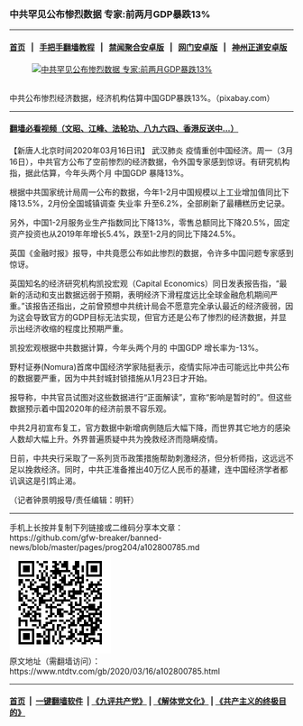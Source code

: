 ### 中共罕见公布惨烈数据 专家:前两月GDP暴跌13%
------------------------

#### [首页](https://github.com/gfw-breaker/banned-news/blob/master/README.md) &nbsp;&nbsp;|&nbsp;&nbsp; [手把手翻墙教程](https://github.com/gfw-breaker/guides/wiki) &nbsp;&nbsp;|&nbsp;&nbsp; [禁闻聚合安卓版](https://github.com/gfw-breaker/bn-android) &nbsp;&nbsp;|&nbsp;&nbsp; [网门安卓版](https://github.com/oGate2/oGate) &nbsp;&nbsp;|&nbsp;&nbsp; [神州正道安卓版](https://github.com/SzzdOgate/update) 



<div><div class="featured_image">
 <a href="https://i.ntdtv.com/assets/uploads/2020/03/graph-3078546_1920-1.jpg" target="_blank">
  <figure>
   <img alt="中共罕见公布惨烈数据 专家:前两月GDP暴跌13%" src="https://i.ntdtv.com/assets/uploads/2020/03/graph-3078546_1920-1-800x450.jpg"/>
  </figure><br/>
 </a>
 <span class="caption">
  中共公布惨烈经济数据，经济机构估算中国GDP暴跌13%。（pixabay.com）
 </span>
</div>
</div><hr/>

#### [翻墙必看视频（文昭、江峰、法轮功、八九六四、香港反送中...）](https://github.com/gfw-breaker/banned-news/blob/master/pages/link3.md)

<div><div class="post_content" itemprop="articleBody">
 <p>
  【新唐人北京时间2020年03月16日讯】
  <ok href="https://www.ntdtv.com/gb/武汉肺炎.htm">
   武汉肺炎
  </ok>
  疫情重创中国经济。周一（3月16日），中共官方公布了空前惨烈的经济数据，令外国专家感到惊讶。有研究机构指，据此估算，今年头两个月
  <ok href="https://www.ntdtv.com/gb/中国gdp.htm">
   中国GDP
  </ok>
  暴降13%。
 </p>
 <p>
  根据中共国家统计局周一公布的数据，今年1-2月中国规模以上工业增加值同比下降13.5%，2月份全国城镇调查
  <ok href="https://www.ntdtv.com/gb/失业率.htm">
   失业率
  </ok>
  升至6.2%，全部刷新了最糟糕历史记录。
 </p>
 <p>
  另外，中国1-2月服务业生产指数同比下降13%，零售总额同比下降20.5%，固定资产投资也从2019年年增长5.4%，跌至1-2月的同比下降24.5%。
 </p>
 <p>
  英国《金融时报》报导，中共竟愿公布如此惨烈的数据，令许多中国问题专家感到惊讶。
 </p>
 <p>
  英国知名的经济研究机构凯投宏观（Capital Economics）同日发表报告指，“最新的活动和支出数据远弱于预期，表明经济下滑程度远比全球金融危机期间严重。”该报告还指出，之前曾预想中共统计局会不愿意完全承认最近的经济疲弱，因为这会导致官方的GDP目标无法实现，但官方还是公布了惨烈的经济数据，并显示出经济收缩的程度比预期严重。
 </p>
 <p>
  凯投宏观根据中共数据计算，今年头两个月的
  <ok href="https://www.ntdtv.com/gb/中国gdp.htm">
   中国GDP
  </ok>
  增长率为-13%。
 </p>
 <p>
  野村证券(Nomura)首席中国经济学家陆挺表示，疫情实际冲击可能远比中共公布的数据要严重，因为中共封城封锁措施从1月23日才开始。
 </p>
 <p>
  报导称，中共官员试图对这些数据进行“正面解读”，宣称“影响是暂时的”。但这些数据预示着中国2020年的经济前景不容乐观。
 </p>
 <p>
  中共2月初宣布复工，官方数据中新增病例随后大幅下降，而世界其它地方的感染人数却大幅上升。外界普遍质疑中共为挽救经济而隐瞒疫情。
 </p>
 <p>
  日前，中共央行采取了一系列货币政策措施帮助刺激经济，但分析师指，这远远不足以挽救经济。同时，中共正准备推出40万亿人民币的基建，连中国经济学者都讥讽这是引鸩止渴。
 </p>
 <p>
  （记者钟景明报导/责任编辑：明轩）
 </p>
 <div class="single_ad">
 </div>
</div>
</div>
<hr/>
手机上长按并复制下列链接或二维码分享本文章：<br/>
https://github.com/gfw-breaker/banned-news/blob/master/pages/prog204/a102800785.md <br/>
<a href='https://github.com/gfw-breaker/banned-news/blob/master/pages/prog204/a102800785.md'><img src='https://github.com/gfw-breaker/banned-news/blob/master/pages/prog204/a102800785.md.png'/></a> <br/>
原文地址（需翻墙访问）：https://www.ntdtv.com/gb/2020/03/16/a102800785.html


------------------------
#### [首页](https://github.com/gfw-breaker/banned-news/blob/master/README.md) &nbsp;|&nbsp; [一键翻墙软件](https://github.com/gfw-breaker/nogfw/blob/master/README.md) &nbsp;| [《九评共产党》](https://github.com/gfw-breaker/9ping.md/blob/master/README.md#九评之一评共产党是什么) | [《解体党文化》](https://github.com/gfw-breaker/jtdwh.md/blob/master/README.md) | [《共产主义的终极目的》](https://github.com/gfw-breaker/gczydzjmd.md/blob/master/README.md)


<img src='http://gfw-breaker.win/banned-news/pages/prog204/a102800785.md' width='0px' height='0px'/>